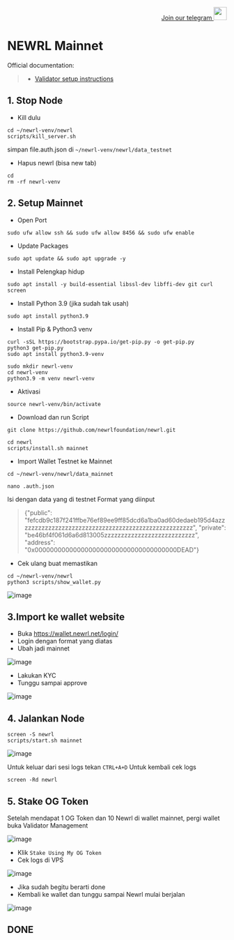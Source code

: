 <p style="font-size:14px" align="right">
<a href="https://t.me/PemulungAirdropID" target="_blank">Join our telegram <img src="https://user-images.githubusercontent.com/72949170/194228482-0f875615-e155-4b12-8716-8111addd6cba.jpg" width="30"/></a>
</p>

# NEWRL Mainnet

Official documentation:
>- [Validator setup instructions](https://docs.nibiru.fi/run-nodes/testnet/)

## 1. Stop Node

- Kill dulu
```
cd ~/newrl-venv/newrl
scripts/kill_server.sh
```

simpan file.auth.json di ```~/newrl-venv/newrl/data_testnet```

- Hapus newrl (bisa new tab)
```
cd
rm -rf newrl-venv
```

## 2. Setup Mainnet
- Open Port
```
sudo ufw allow ssh && sudo ufw allow 8456 && sudo ufw enable
```

- Update Packages
```
sudo apt update && sudo apt upgrade -y
```

- Install Pelengkap hidup
```
sudo apt install -y build-essential libssl-dev libffi-dev git curl screen
```
- Install Python 3.9 (jika sudah tak usah)
```
sudo apt install python3.9
```
- Install Pip & Python3 venv
```
curl -sSL https://bootstrap.pypa.io/get-pip.py -o get-pip.py
python3 get-pip.py
sudo apt install python3.9-venv
```
```
sudo mkdir newrl-venv
cd newrl-venv
python3.9 -m venv newrl-venv
```
- Aktivasi
```
source newrl-venv/bin/activate
```

- Download dan run Script
```
git clone https://github.com/newrlfoundation/newrl.git
```
```
cd newrl
scripts/install.sh mainnet
```
- Import Wallet Testnet ke Mainnet
```
cd ~/newrl-venv/newrl/data_mainnet
```
```
nano .auth.json
```
Isi dengan data yang di testnet
Format yang diinput
>{"public": "fefcdb9c187f241ffbe76ef89ee9ff85dcd6a1ba0ad60dedaeb195d4azzzzzzzzzzzzzzzzzzzzzzzzzzzzzzzzzzzzzzzzzzzzzzzzzzzz",
>"private": "be46bf4f061d6a6d813005zzzzzzzzzzzzzzzzzzzzzzzzzzz",
>"address": "0x0000000000000000000000000000000000000DEAD"}

- Cek ulang buat memastikan
```
cd ~/newrl-venv/newrl
python3 scripts/show_wallet.py
```

![image](https://user-images.githubusercontent.com/72949170/199658100-5e04be26-b71d-45ff-91d0-6b178bf8b89f.png)

## 3.Import ke wallet website
- Buka https://wallet.newrl.net/login/
- Login dengan format yang diatas 
- Ubah jadi mainnet

![image](https://user-images.githubusercontent.com/72949170/199658395-acc7720f-321c-4017-b793-714d88949d2e.png)

- Lakukan KYC
- Tunggu sampai approve

![image](https://user-images.githubusercontent.com/72949170/199658576-7ab41884-7f41-4b70-8835-82b0c588e97c.png)

## 4. Jalankan Node
```
screen -S newrl
scripts/start.sh mainnet
```

![image](https://user-images.githubusercontent.com/72949170/199659827-eb4f59df-6f73-4198-946b-5b213d34bf30.png)


Untuk keluar dari sesi logs tekan ```CTRL+A+D```
Untuk kembali cek logs
```
screen -Rd newrl
```

## 5. Stake OG Token

Setelah mendapat 1 OG Token dan 10 Newrl di wallet mainnet, pergi wallet buka Validator Management

![image](https://user-images.githubusercontent.com/72949170/199658933-a1b4f448-2efd-4e65-b8d2-66f975a26c88.png)

- Klik ```Stake Using My OG Token```
- Cek logs di VPS

![image](https://user-images.githubusercontent.com/72949170/199659101-da923134-6491-4600-b9b3-7ee2d8311455.png)

- Jika sudah begitu berarti done
- Kembali ke wallet dan tunggu sampai Newrl mulai berjalan

![image](https://user-images.githubusercontent.com/72949170/199659138-7d75b4f5-2d8a-484e-ab0b-89b0017807c4.png)


## DONE


